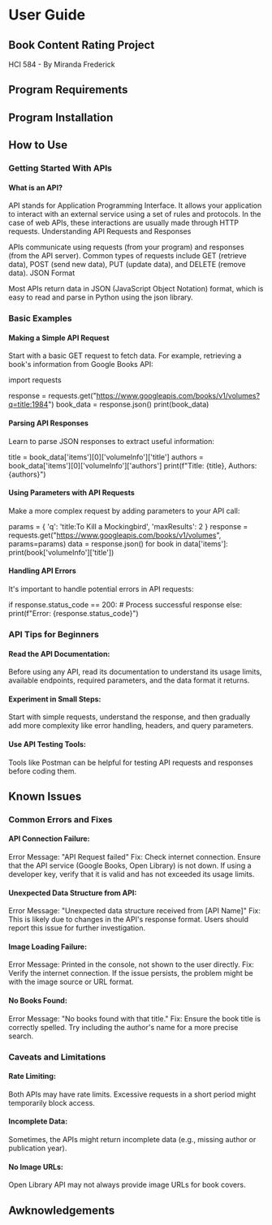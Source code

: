 # User Guide
## Book Content Rating Project
HCI 584 - By Miranda Frederick 

## Program Requirements

## Program Installation

## How to Use
### Getting Started With APIs
#### What is an API?

API stands for Application Programming Interface. It allows your application to interact with an external service using a set of rules and protocols. In the case of web APIs, these interactions are usually made through HTTP requests.
Understanding API Requests and Responses

APIs communicate using requests (from your program) and responses (from the API server). Common types of requests include GET (retrieve data), POST (send new data), PUT (update data), and DELETE (remove data).
JSON Format

Most APIs return data in JSON (JavaScript Object Notation) format, which is easy to read and parse in Python using the json library.

### Basic Examples
#### Making a Simple API Request
Start with a basic GET request to fetch data. For example, retrieving a book's information from Google Books API:

import requests

response = requests.get("https://www.googleapis.com/books/v1/volumes?q=title:1984")
book_data = response.json()
print(book_data)

#### Parsing API Responses
Learn to parse JSON responses to extract useful information:

title = book_data['items'][0]['volumeInfo']['title']
authors = book_data['items'][0]['volumeInfo']['authors']
print(f"Title: {title}, Authors: {authors}")

#### Using Parameters with API Requests
Make a more complex request by adding parameters to your API call:

params = {
    'q': 'title:To Kill a Mockingbird',
    'maxResults': 2
}
response = requests.get("https://www.googleapis.com/books/v1/volumes", params=params)
data = response.json()
for book in data['items']:
    print(book['volumeInfo']['title'])

#### Handling API Errors
It's important to handle potential errors in API requests:

if response.status_code == 200:
    # Process successful response
else:
    print(f"Error: {response.status_code}")

### API Tips for Beginners
#### Read the API Documentation: 
Before using any API, read its documentation to understand its usage limits, available endpoints, required parameters, and the data format it returns.

#### Experiment in Small Steps: 
Start with simple requests, understand the response, and then gradually add more complexity like error handling, headers, and query parameters.

#### Use API Testing Tools: 
Tools like Postman can be helpful for testing API requests and responses before coding them.


## Known Issues
### Common Errors and Fixes
#### API Connection Failure:
Error Message: "API Request failed"
Fix: Check internet connection. Ensure that the API service (Google Books, Open Library) is not down. If using a developer key, verify that it is valid and has not exceeded its usage limits.

#### Unexpected Data Structure from API:
Error Message: "Unexpected data structure received from [API Name]"
Fix: This is likely due to changes in the API's response format. Users should report this issue for further investigation.

#### Image Loading Failure:
Error Message: Printed in the console, not shown to the user directly.
Fix: Verify the internet connection. If the issue persists, the problem might be with the image source or URL format.

#### No Books Found:
Error Message: "No books found with that title."
Fix: Ensure the book title is correctly spelled. Try including the author's name for a more precise search.

### Caveats and Limitations
#### Rate Limiting: 
Both APIs may have rate limits. Excessive requests in a short period might temporarily block access.

#### Incomplete Data: 
Sometimes, the APIs might return incomplete data (e.g., missing author or publication year).

#### No Image URLs: 
Open Library API may not always provide image URLs for book covers.

## Awknowledgements 
